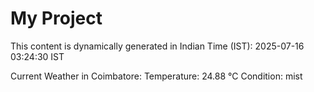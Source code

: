 # My Project

This content is dynamically generated in Indian Time (IST): 2025-07-16 03:24:30 IST


Current Weather in Coimbatore:
Temperature: 24.88 °C
Condition: mist
